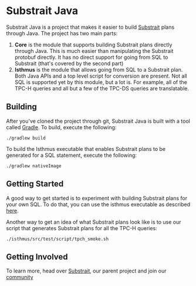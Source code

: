 # Substrait Java

Substrait Java is a project that makes it easier to build [Substrait](https://substrait.io/) plans through Java. The project has two main parts:
1) **Core** is the module that supports building Substrait plans directly through Java. This is much easier than manipulating the Substrait protobuf directly. It has no direct support for going from SQL to Substrait (that's covered by the second part)
2) **Isthmus** is the module that allows going from SQL to a Substrait plan. Both Java APIs and a top level script for conversion are present. Not all SQL is supported yet by this module, but a lot is. For example, all of the TPC-H queries and all but a few of the TPC-DS queries are translatable.

## Building
After you've cloned the project through git, Substrait Java is built with a tool called [Gradle](https://gradle.org/). To build, execute the following:
```
./gradlew build
```

To build the Isthmus executable that enables Substrait plans to be generated for a SQL statement, execute the following:
```
./gradlew nativeImage
```

## Getting Started
A good way to get started is to experiment with building Substrait plans for your own SQL. To do that, you can use the isthmus executable as described [here](https://github.com/substrait-io/substrait-java/blob/main/isthmus/README.md).

Another way to get an idea of what Substrait plans look like is to use our script that generates Substrait plans for all the TPC-H queries:
```
./isthmus/src/test/script/tpch_smoke.sh
```

## Getting Involved
To learn more, head over [Substrait](https://substrait.io/), our parent project and join our [community](https://substrait.io/community/)
